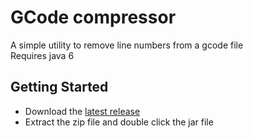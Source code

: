 # GCode compressor

A simple utility to remove line numbers from a gcode file  
Requires java 6  

## Getting Started

* Download the [latest release](https://github.com/gilbertoverg/GCodeCompressor/releases/latest)  
* Extract the zip file and double click the jar file  
